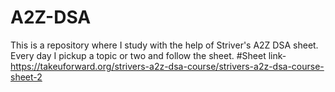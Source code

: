 # A2Z-DSA
This is a repository where I study with the help of Striver's A2Z DSA sheet. Every day I pickup a topic or two and follow the sheet. 
#Sheet link- https://takeuforward.org/strivers-a2z-dsa-course/strivers-a2z-dsa-course-sheet-2
